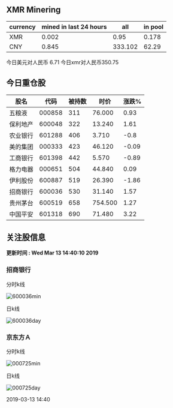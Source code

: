 ## XMR Minering

|currency|mined in last 24 hours|all|in pool|
|---|---|---|---|
|XMR|0.002|0.95|0.178|
|CNY|0.845|333.102|62.29|

今日美元对人民币 6.71	今日xmr对人民币350.75


## 今日重仓股 

|股名|代码|被持数|时价|涨跌%|
|---|---|---|---|---|
|五粮液|000858|311|76.000|0.93|
|保利地产|600048|322|13.240|1.61|
|农业银行|601288|406|3.710|-0.8|
|美的集团|000333|423|46.120|-0.09|
|工商银行|601398|442|5.570|-0.89|
|格力电器|000651|504|44.840|0.09|
|伊利股份|600887|519|26.390|-1.86|
|招商银行|600036|530|31.140|1.57|
|贵州茅台|600519|658|754.500|1.27|
|中国平安|601318|690|71.480|3.22|

## 关注股信息
**更新时间 : Wed Mar 13 14:40:10 2019**
### 招商银行 
分时k线

![600036min](http://image.sinajs.cn/newchart/min/n/sh600036.gif)

日k线

![600036day](http://image.sinajs.cn/newchart/daily/n/sh600036.gif)

### 京东方Ａ 
分时k线

![000725min](http://image.sinajs.cn/newchart/min/n/sz000725.gif)

日k线

![000725day](http://image.sinajs.cn/newchart/daily/n/sz000725.gif)

2019-03-13 14:40